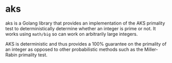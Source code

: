 # aks

aks is a Golang library that provides an implementation of the AKS primality test
to deterministically determine whether an integer is prime or not. It works using
`math/big` so can work on arbitrarily large integers.

AKS is deterministic and thus provides a 100% guarantee on the primality of an
integer as opposed to other probabilistic methods such as the Miller-Rabin
primality test.
